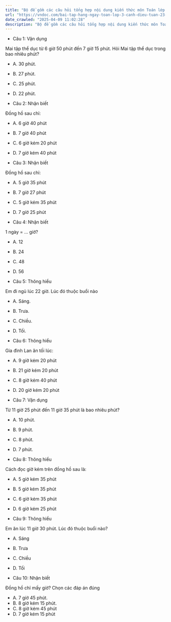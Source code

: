 ```yaml
---
title: "Bộ đề gồm các câu hỏi tổng hợp nội dung kiến thức môn Toán lớp 3 đã học ở Tuần 23 trong chương trình Toán lớp 3 Tập 2  sách Cánh diều, giúp các em ôn tập và luyện giải các dạng bài tập Toán lớp 3. Mời các em cùng luyện tập."
url: "https://vndoc.com/bai-tap-hang-ngay-toan-lop-3-canh-dieu-tuan-23-thu-5-337205"
date_crawled: "2025-04-09 11:02:28"
description: "Bộ đề gồm các câu hỏi tổng hợp nội dung kiến thức môn Toán lớp 3 đã học ở Tuần 23 trong chương trình Toán lớp 3 Tập 2  sách Cánh diều, giúp các em ôn tập và luyện giải các dạng bài tập Toán lớp 3. Mời các em cùng luyện tập."
---
```


* Câu 1:  Vận dụng

Mai tập thể dục từ 6 giờ 50 phút đến 7 giờ 15 phút. Hỏi Mai tập thể dục trong bao nhiêu phút?

  * A. 30 phút. 
  * B. 27 phút. 
  * C. 25 phút. 
  * D. 22 phút. 



* Câu 2:  Nhận biết

Đồng hồ sau chỉ:

  * A. 6 giờ 40 phút 
  * B. 7 giờ 40 phút 
  * C. 6 giờ kém 20 phút 
  * D. 7 giờ kém 40 phút 



* Câu 3:  Nhận biết

Đồng hồ sau chỉ:

  * A. 5 giờ 35 phút 
  * B. 7 giờ 27 phút 
  * C. 5 giờ kém 35 phút 
  * D. 7 giờ 25 phút 



* Câu 4:  Nhận biết

1 ngày = … giờ?

  * A. 12 
  * B. 24 
  * C. 48 
  * D. 56 



* Câu 5:  Thông hiểu

Em đi ngủ lúc 22 giờ. Lúc đó thuộc buổi nào

  * A. Sáng. 
  * B. Trưa. 
  * C. Chiều. 
  * D. Tối. 



* Câu 6:  Thông hiểu

Gia đình Lan ăn tối lúc:

  * A. 9 giờ kém 20 phút 
  * B. 21 giờ kém 20 phút 
  * C. 8 giờ kém 40 phút 
  * D. 20 giờ kém 20 phút 



* Câu 7:  Vận dụng

Từ 11 giờ 25 phút đến 11 giờ 35 phút là bao nhiêu phút?

  * A. 10 phút. 
  * B. 9 phút. 
  * C. 8 phút. 
  * D. 7 phút. 



* Câu 8:  Thông hiểu

Cách đọc giờ kém trên đồng hồ sau là:

  * A. 5 giờ kém 35 phút 
  * B. 5 giờ kém 35 phút 
  * C. 6 giờ kém 35 phút 
  * D. 6 giờ kém 25 phút 



* Câu 9:  Thông hiểu

Em ăn lúc 11 giờ 30 phút. Lúc đó thuộc buổi nào?

  * A. Sáng 
  * B. Trưa 
  * C. Chiều 
  * D. Tối 



* Câu 10:  Nhận biết

Đồng hồ chỉ mấy giờ? Chọn các đáp án đúng

  * A. 7 giờ 45 phút. 
  * B. 8 giờ kém 15 phút. 
  * C. 8 giờ kém 45 phút 
  * D. 7 giờ kém 15 phút 


